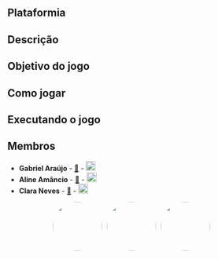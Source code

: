 ## Plataformia

## Descrição

## Objetivo do jogo

## Como jogar

## Executando o jogo

## Membros

- **Gabriel Araújo** - <a href="mailto:bielaraujo578@gmail.com">📧</a> - <a href="https://br.linkedin.com/in/gabriel-ara%C3%BAjo-bb37792b0"><img src="https://upload.wikimedia.org/wikipedia/commons/c/ca/LinkedIn_logo_initials.png" width="20"></a>
- **Aline Amâncio** - <a href="mailto:afa3@cesar.school">📧</a> - <a href="https://www.linkedin.com/in/aline-amancio-23a6b9247/"><img src="https://upload.wikimedia.org/wikipedia/commons/c/ca/LinkedIn_logo_initials.png" width="20"></a>
- **Clara Neves** - <a href="mailto:mcsan2cesar.school">📧</a> - <a href="https://www.linkedin.com/in/claranevess/"><img src="https://upload.wikimedia.org/wikipedia/commons/c/ca/LinkedIn_logo_initials.png" width="20"></a>

<div style="display: flex; align-items: center; justify-content: center; flex-wrap: wrap; gap: 10px;">
    <a href="https://github.com/GabrielAraujo578">
        <img src="https://avatars.githubusercontent.com/u/183439754?v=4" style="border-radius: 50%; width: 100px; height: 100px;">
    </a>
    <a href="https://github.com/afline">
        <img src="https://avatars.githubusercontent.com/u/167882901?v=4" style="border-radius: 50%; width: 100px; height: 100px;">
    </a>
    <a href="https://github.com/claranevess">
        <img src="https://avatars.githubusercontent.com/u/166565110?v=4" style="border-radius: 50%; width: 100px; height: 100px;">
    </a>
</div>

